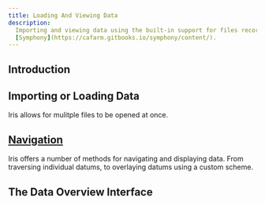 ```yaml
---
title: Loading And Viewing Data
description: 
  Importing and viewing data using the built-in support for files recorded using
  [Symphony](https://cafarm.gitbooks.io/symphony/content/).
---
```


## Introduction

## Importing or Loading Data
Iris allows for mulitple files to be opened at once. 


## [Navigation](Navigation.md)
Iris offers a number of methods for navigating and displaying data. From
traversing individual datums, to overlaying datums using a custom scheme.

## The Data Overview Interface

